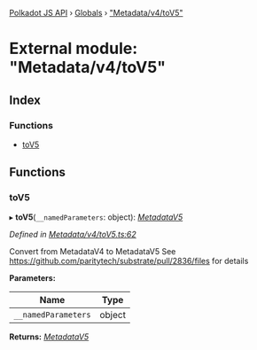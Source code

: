 [Polkadot JS API](../README.md) › [Globals](../globals.md) › ["Metadata/v4/toV5"](_metadata_v4_tov5_.md)

# External module: "Metadata/v4/toV5"

## Index

### Functions

* [toV5](_metadata_v4_tov5_.md#tov5)

## Functions

###  toV5

▸ **toV5**(`__namedParameters`: object): *[MetadataV5](../classes/_metadata_v5_metadata_.metadatav5.md)*

*Defined in [Metadata/v4/toV5.ts:62](https://github.com/polkadot-js/api/blob/287ceb2ded/packages/types/src/Metadata/v4/toV5.ts#L62)*

Convert from MetadataV4 to MetadataV5
See https://github.com/paritytech/substrate/pull/2836/files for details

**Parameters:**

Name | Type |
------ | ------ |
`__namedParameters` | object |

**Returns:** *[MetadataV5](../classes/_metadata_v5_metadata_.metadatav5.md)*
